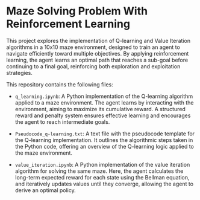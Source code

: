 # Maze Solving Problem With Reinforcement Learning 
This project explores the implementation of Q-learning and Value Iteration algorithms in a 10x10 maze environment, designed to train an agent to navigate efficiently toward multiple objectives. By applying reinforcement learning, the agent learns an optimal path that reaches a sub-goal before continuing to a final goal, reinforcing both exploration and exploitation strategies.

This repository contains the following files:

- `q_learning.ipynb`: A Python implementation of the Q-learning algorithm applied to a maze environment. The agent learns by interacting with the environment, aiming to maximize its cumulative reward. A structured reward and penalty system ensures effective learning and encourages the agent to reach intermediate goals.

- `Pseudocode_q-learning.txt`: A text file with the pseudocode template for the Q-learning implementation. It outlines the algorithmic steps taken in the Python code, offering an overview of the Q-learning logic applied to the maze environment.

- `value_iteration.ipynb`: A Python implementation of the value iteration algorithm for solving the same maze. Here, the agent calculates the long-term expected reward for each state using the Bellman equation, and iteratively updates values until they converge, allowing the agent to derive an optimal policy.
